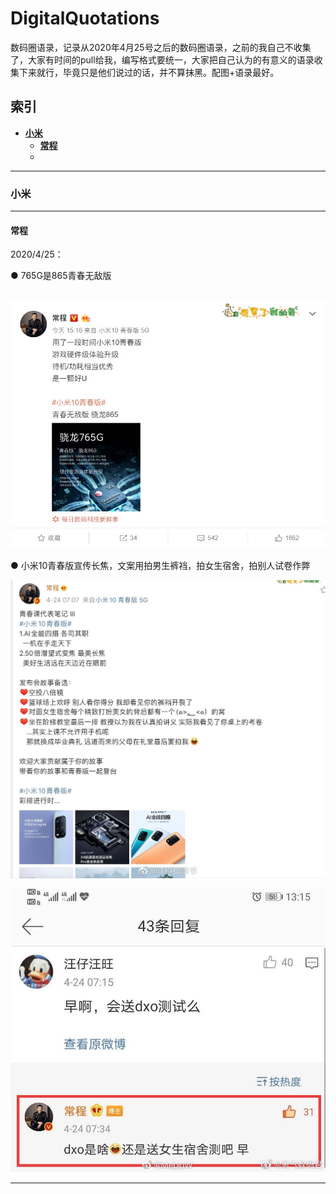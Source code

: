 # DigitalQuotations
数码圈语录，记录从2020年4月25号之后的数码圈语录，之前的我自己不收集了，大家有时间的pull给我，编写格式要统一，大家把自己认为的有意义的语录收集下来就行，毕竟只是他们说过的话，并不算抹黑。配图+语录最好。
## 索引
* [**小米**](#小米)
   * [**常程**](#常程)
   * 
------
### 小米
------
#### 常程
2020/4/25：

● 765G是865青春无敌版

​	![2020-04-25-192742](img-xiaomi/2020-04-25-192742.jpg)

● 小米10青春版宣传长焦，文案用拍男生裤裆，拍女生宿舍，拍别人试卷作弊

![2020-04-25-2](img-xiaomi\2020-04-25-2.jpg)

![2020-04-25-3](img-xiaomi\2020-04-25-3.jpg)

------